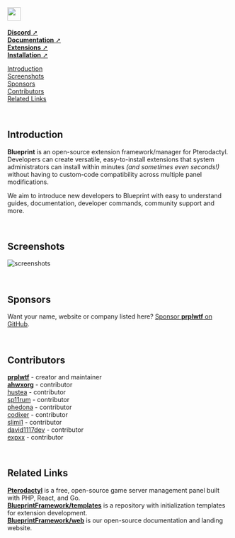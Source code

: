<h2><img src="https://i.imgur.com/nBYQ4Bl.png" style="height:30px;padding-right:1px"></img></h2>

[**Discord** ➚](https://ptero.shop/community)\
[**Documentation** ➚](https://blueprint.zip/docs)\
[**Extensions** ➚](https://blueprint.zip/browse)\
[**Installation** ➚](https://blueprint.zip/docs/?page=getting-started/Installation)

[Introduction](#introduction)\
[Screenshots](#screenshots)\
[Sponsors](#sponsors)\
[Contributors](#contributors)\
[Related Links](#related-links)

<br/>

## Introduction
**Blueprint** is an open-source extension framework/manager for Pterodactyl. Developers can create versatile, easy-to-install extensions that system administrators can install within minutes *(and sometimes even seconds!)* without having to custom-code compatibility across multiple panel modifications.

We aim to introduce new developers to Blueprint with easy to understand guides, documentation, developer commands, community support and more.

<br/>

## Screenshots
![screenshots](https://github.com/BlueprintFramework/main/assets/103201875/cb66943e-a60e-44e5-afd4-90475b106244)


<br/>

## Sponsors
Want your name, website or company listed here? [Sponsor **prplwtf** on GitHub](https://github.com/sponsors/prplwtf).

<br/>

## Contributors
[**prplwtf**](https://github.com/prplwtf) - creator and maintainer\
[**ahwxorg**](https://github.com/ahwxorg) - contributor\
[hustea](https://github.com/hustea) - contributor\
[sp11rum](https://github.com/sp11rum) - contributor\
[phedona](https://github.com/Phedona) - contributor\
[codixer](https://github.com/Codixer) - contributor\
[slimi1](https://github.com/Slimi1) - contributor\
[david1117dev](https://github.com/david1117dev) - contributor\
[expxx](https://github.com/expxx) - contributor

<br/>

## Related Links
[**Pterodactyl**](https://pterodactyl.io/) is a free, open-source game server management panel built with PHP, React, and Go.\
[**BlueprintFramework/templates**](https://github.com/BlueprintFramework/templates) is a repository with initialization templates for extension development.\
[**BlueprintFramework/web**](https://github.com/BlueprintFramework/web) is our open-source documentation and landing website.